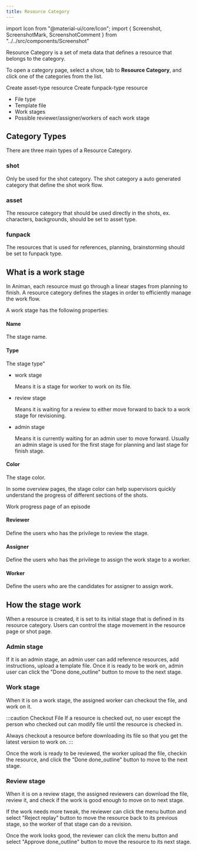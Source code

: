 ```yaml
---
title: Resource Category
---
```

import Icon from "@material-ui/core/Icon";
import { Screenshot, ScreenshotMark, ScreenshotComment } from "../../src/components/Screenshot"

Resource Category is a set of meta data that defines a resource that belongs to the category.

To open a category page, select a show, tab to **Resource Category**, and click one of the categories from the list.

<Screenshot image="/screenshot/resource_category_list.png">
  <ScreenshotMark x="96.3%" y="44.5%" width={40} height={40} textPosition="left">Create asset-type resource</ScreenshotMark>
  <ScreenshotMark x="96.3%" y="81%" width={40} height={40} textPosition="left">Create funpack-type resource</ScreenshotMark>
</Screenshot>

- File type
- Template file
- Work stages
- Possible reviewer/assigner/workers of each work stage

<Screenshot image="/screenshot/resource_category.png">
  
</Screenshot>

## Category Types

There are three main types of a Resource Category.

### shot

  Only be used for the shot category. The shot category a auto generated category that define the shot work flow.

### asset

  The resource category that should be used directly in the shots, ex. characters, backgrounds, should be set to 
  asset type.

### funpack

  The resources that is used for references, planning, brainstorming should be set to funpack type.


## What is a work stage

In Animan, each resource must go through a linear stages from planning to finish.
A resource category defines the stages in order to efficiently manage the work flow.

A work stage has the following properties:

#### Name
The stage name.

#### Type
The stage type"

- work stage
  
  Means it is a stage for worker to work on its file.

- review stage
  
  Means it is waiting for a review to either move forward to back to a work stage for revisioning.

- admin stage

  Means it is currently waiting for an admin user to move forward.
  Usually an admin stage is used for the first stage for planning and last stage for finish stage.

#### Color
The stage color.

In some overview pages, the stage color can help supervisors quickly understand the progress of
different sections of the shots.

<Screenshot image="/screenshot/episode_work_progress.png">
  <ScreenshotComment>Work progress page of an episode</ScreenshotComment>
</Screenshot>

#### Reviewer
Define the users who has the privilege to review the stage.

#### Assigner
Define the users who has the privilege to assign the work stage to a worker.

#### Worker
Define the users who are the candidates for assigner to assign work.


## How the stage work

When a resource is created, it is set to its initial stage that is defined in its resource category.
Users can control the stage movement in the resource page or shot page.

<Screenshot image="/screenshot/resource_stages_box.png">
</Screenshot>

### Admin stage
If it is an admin stage, an admin user can add reference resources, add instructions, upload a template file.
Once it is ready to be work on, admin user can click the "Done <Icon>done_outline</Icon>" button to move to the next stage.

### Work stage
When it is on a work stage, the assigned worker can checkout the file, and work on it.

:::caution Checkout File
If a resource is checked out, no user except the person who checked out can modify file until the resource is checked in.

Always checkout a resource before downloading its file so that you get the latest version to work on.
:::

Once the work is ready to be reviewed, the worker upload the file, checkin the resource, and click the "Done <Icon>done_outline</Icon>" button to move to the next stage.

### Review stage
When it is on a review stage, the assigned reviewers can download the file, review it, and check if the work is good enough to move on to next stage.

If the work needs more tweak, the reviewer can click the <Icon>menu</Icon> button and select "Reject <Icon>replay</Icon>" button to move the resource
back to its previous stage, so the worker of that stage can do a revision.

Once the work looks good, the reviewer can click the <Icon>menu</Icon> button and select "Approve <Icon>done_outline</Icon>" button to move the resource to its next stage.

<Screenshot image="/screenshot/resource_stages_box_actions.png">
</Screenshot>